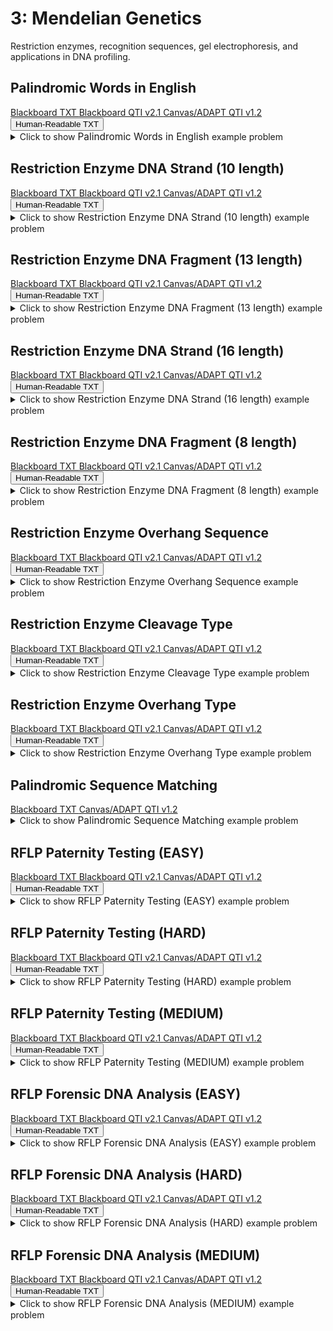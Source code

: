 # 3: Mendelian Genetics

Restriction enzymes, recognition sequences, gel electrophoresis, and applications in DNA profiling.

## Palindromic Words in English

<div id="TFMS-english_palindromes-button-container" class="button-container">
<a class="md-button custom-button bb_text" href="bbq-TFMS-english_palindromes-questions.txt" download title="Download bbq-TFMS-english_palindromes-questions.txt" aria-label="Click to download the Blackboard TXT file (bbq-TFMS-english_palindromes-questions.txt)">
    <i class="fa fa-download"></i>Blackboard TXT
</a>
<a class="md-button custom-button bb_qti" href="downloads/blackboard_qti_v2_1-TFMS-english_palindromes.zip" download title="Download blackboard_qti_v2_1-TFMS-english_palindromes.zip" aria-label="Click to download the Blackboard QTI v2.1 file (blackboard_qti_v2_1-TFMS-english_palindromes.zip)">
    <i class="fa fa-download"></i>Blackboard QTI v2.1
</a>
<a class="md-button custom-button canvas_qti" href="downloads/canvas_qti_v1_2-TFMS-english_palindromes.zip" download title="Download canvas_qti_v1_2-TFMS-english_palindromes.zip" aria-label="Click to download the Canvas/ADAPT QTI v1.2 file (canvas_qti_v1_2-TFMS-english_palindromes.zip)">
    <i class="fa fa-download"></i>Canvas/ADAPT QTI v1.2
</a>
<button class="md-button custom-button human_read" onclick="window.open('downloads/human_readable-TFMS-english_palindromes.html', '_blank')" title="View human_readable-TFMS-english_palindromes.html" aria-label="Click to view the Human-Readable TXT file (human_readable-TFMS-english_palindromes.html)">
    <i class="fa fa-eye"></i> Human-Readable TXT
</button>
</div><details>
  <summary>Click 
    <span style='font-weight: normal;'>
       to show
    </span>
    <span style='font-size: 1.1em; color: var(--md-primary-fg-color--dark)'>
      Palindromic Words in English
    </span>
    <span style='font-weight: normal;'>
      example problem
    </span>
  </summary>
  {% include "genetics/topic03/downloads/selftest-TFMS-english_palindromes.html" %}

</details>


## Restriction Enzyme DNA Strand (10 length)

<div id="linear_digest-length_10-sites_3-strand-button-container" class="button-container">
<a class="md-button custom-button bb_text" href="bbq-linear_digest-length_10-sites_3-strand-questions.txt" download title="Download bbq-linear_digest-length_10-sites_3-strand-questions.txt" aria-label="Click to download the Blackboard TXT file (bbq-linear_digest-length_10-sites_3-strand-questions.txt)">
    <i class="fa fa-download"></i>Blackboard TXT
</a>
<a class="md-button custom-button bb_qti" href="downloads/blackboard_qti_v2_1-linear_digest-length_10-sites_3-strand.zip" download title="Download blackboard_qti_v2_1-linear_digest-length_10-sites_3-strand.zip" aria-label="Click to download the Blackboard QTI v2.1 file (blackboard_qti_v2_1-linear_digest-length_10-sites_3-strand.zip)">
    <i class="fa fa-download"></i>Blackboard QTI v2.1
</a>
<a class="md-button custom-button canvas_qti" href="downloads/canvas_qti_v1_2-linear_digest-length_10-sites_3-strand.zip" download title="Download canvas_qti_v1_2-linear_digest-length_10-sites_3-strand.zip" aria-label="Click to download the Canvas/ADAPT QTI v1.2 file (canvas_qti_v1_2-linear_digest-length_10-sites_3-strand.zip)">
    <i class="fa fa-download"></i>Canvas/ADAPT QTI v1.2
</a>
<button class="md-button custom-button human_read" onclick="window.open('downloads/human_readable-linear_digest-length_10-sites_3-strand.html', '_blank')" title="View human_readable-linear_digest-length_10-sites_3-strand.html" aria-label="Click to view the Human-Readable TXT file (human_readable-linear_digest-length_10-sites_3-strand.html)">
    <i class="fa fa-eye"></i> Human-Readable TXT
</button>
</div><details>
  <summary>Click 
    <span style='font-weight: normal;'>
       to show
    </span>
    <span style='font-size: 1.1em; color: var(--md-primary-fg-color--dark)'>
      Restriction Enzyme DNA Strand (10 length)
    </span>
    <span style='font-weight: normal;'>
      example problem
    </span>
  </summary>
  {% include "genetics/topic03/downloads/selftest-linear_digest-length_10-sites_3-strand.html" %}

</details>


## Restriction Enzyme DNA Fragment (13 length)

<div id="linear_digest-length_13-sites_3-fragment-button-container" class="button-container">
<a class="md-button custom-button bb_text" href="bbq-linear_digest-length_13-sites_3-fragment-questions.txt" download title="Download bbq-linear_digest-length_13-sites_3-fragment-questions.txt" aria-label="Click to download the Blackboard TXT file (bbq-linear_digest-length_13-sites_3-fragment-questions.txt)">
    <i class="fa fa-download"></i>Blackboard TXT
</a>
<a class="md-button custom-button bb_qti" href="downloads/blackboard_qti_v2_1-linear_digest-length_13-sites_3-fragment.zip" download title="Download blackboard_qti_v2_1-linear_digest-length_13-sites_3-fragment.zip" aria-label="Click to download the Blackboard QTI v2.1 file (blackboard_qti_v2_1-linear_digest-length_13-sites_3-fragment.zip)">
    <i class="fa fa-download"></i>Blackboard QTI v2.1
</a>
<a class="md-button custom-button canvas_qti" href="downloads/canvas_qti_v1_2-linear_digest-length_13-sites_3-fragment.zip" download title="Download canvas_qti_v1_2-linear_digest-length_13-sites_3-fragment.zip" aria-label="Click to download the Canvas/ADAPT QTI v1.2 file (canvas_qti_v1_2-linear_digest-length_13-sites_3-fragment.zip)">
    <i class="fa fa-download"></i>Canvas/ADAPT QTI v1.2
</a>
<button class="md-button custom-button human_read" onclick="window.open('downloads/human_readable-linear_digest-length_13-sites_3-fragment.html', '_blank')" title="View human_readable-linear_digest-length_13-sites_3-fragment.html" aria-label="Click to view the Human-Readable TXT file (human_readable-linear_digest-length_13-sites_3-fragment.html)">
    <i class="fa fa-eye"></i> Human-Readable TXT
</button>
</div><details>
  <summary>Click 
    <span style='font-weight: normal;'>
       to show
    </span>
    <span style='font-size: 1.1em; color: var(--md-primary-fg-color--dark)'>
      Restriction Enzyme DNA Fragment (13 length)
    </span>
    <span style='font-weight: normal;'>
      example problem
    </span>
  </summary>
  {% include "genetics/topic03/downloads/selftest-linear_digest-length_13-sites_3-fragment.html" %}

</details>


## Restriction Enzyme DNA Strand (16 length)

<div id="linear_digest-length_16-sites_4-strand-button-container" class="button-container">
<a class="md-button custom-button bb_text" href="bbq-linear_digest-length_16-sites_4-strand-questions.txt" download title="Download bbq-linear_digest-length_16-sites_4-strand-questions.txt" aria-label="Click to download the Blackboard TXT file (bbq-linear_digest-length_16-sites_4-strand-questions.txt)">
    <i class="fa fa-download"></i>Blackboard TXT
</a>
<a class="md-button custom-button bb_qti" href="downloads/blackboard_qti_v2_1-linear_digest-length_16-sites_4-strand.zip" download title="Download blackboard_qti_v2_1-linear_digest-length_16-sites_4-strand.zip" aria-label="Click to download the Blackboard QTI v2.1 file (blackboard_qti_v2_1-linear_digest-length_16-sites_4-strand.zip)">
    <i class="fa fa-download"></i>Blackboard QTI v2.1
</a>
<a class="md-button custom-button canvas_qti" href="downloads/canvas_qti_v1_2-linear_digest-length_16-sites_4-strand.zip" download title="Download canvas_qti_v1_2-linear_digest-length_16-sites_4-strand.zip" aria-label="Click to download the Canvas/ADAPT QTI v1.2 file (canvas_qti_v1_2-linear_digest-length_16-sites_4-strand.zip)">
    <i class="fa fa-download"></i>Canvas/ADAPT QTI v1.2
</a>
<button class="md-button custom-button human_read" onclick="window.open('downloads/human_readable-linear_digest-length_16-sites_4-strand.html', '_blank')" title="View human_readable-linear_digest-length_16-sites_4-strand.html" aria-label="Click to view the Human-Readable TXT file (human_readable-linear_digest-length_16-sites_4-strand.html)">
    <i class="fa fa-eye"></i> Human-Readable TXT
</button>
</div><details>
  <summary>Click 
    <span style='font-weight: normal;'>
       to show
    </span>
    <span style='font-size: 1.1em; color: var(--md-primary-fg-color--dark)'>
      Restriction Enzyme DNA Strand (16 length)
    </span>
    <span style='font-weight: normal;'>
      example problem
    </span>
  </summary>
  {% include "genetics/topic03/downloads/selftest-linear_digest-length_16-sites_4-strand.html" %}

</details>


## Restriction Enzyme DNA Fragment (8 length)

<div id="linear_digest-length_8-sites_2-fragment-button-container" class="button-container">
<a class="md-button custom-button bb_text" href="bbq-linear_digest-length_8-sites_2-fragment-questions.txt" download title="Download bbq-linear_digest-length_8-sites_2-fragment-questions.txt" aria-label="Click to download the Blackboard TXT file (bbq-linear_digest-length_8-sites_2-fragment-questions.txt)">
    <i class="fa fa-download"></i>Blackboard TXT
</a>
<a class="md-button custom-button bb_qti" href="downloads/blackboard_qti_v2_1-linear_digest-length_8-sites_2-fragment.zip" download title="Download blackboard_qti_v2_1-linear_digest-length_8-sites_2-fragment.zip" aria-label="Click to download the Blackboard QTI v2.1 file (blackboard_qti_v2_1-linear_digest-length_8-sites_2-fragment.zip)">
    <i class="fa fa-download"></i>Blackboard QTI v2.1
</a>
<a class="md-button custom-button canvas_qti" href="downloads/canvas_qti_v1_2-linear_digest-length_8-sites_2-fragment.zip" download title="Download canvas_qti_v1_2-linear_digest-length_8-sites_2-fragment.zip" aria-label="Click to download the Canvas/ADAPT QTI v1.2 file (canvas_qti_v1_2-linear_digest-length_8-sites_2-fragment.zip)">
    <i class="fa fa-download"></i>Canvas/ADAPT QTI v1.2
</a>
<button class="md-button custom-button human_read" onclick="window.open('downloads/human_readable-linear_digest-length_8-sites_2-fragment.html', '_blank')" title="View human_readable-linear_digest-length_8-sites_2-fragment.html" aria-label="Click to view the Human-Readable TXT file (human_readable-linear_digest-length_8-sites_2-fragment.html)">
    <i class="fa fa-eye"></i> Human-Readable TXT
</button>
</div><details>
  <summary>Click 
    <span style='font-weight: normal;'>
       to show
    </span>
    <span style='font-size: 1.1em; color: var(--md-primary-fg-color--dark)'>
      Restriction Enzyme DNA Fragment (8 length)
    </span>
    <span style='font-weight: normal;'>
      example problem
    </span>
  </summary>
  {% include "genetics/topic03/downloads/selftest-linear_digest-length_8-sites_2-fragment.html" %}

</details>


## Restriction Enzyme Overhang Sequence

<div id="overhang_sequence-MC-6_choices-button-container" class="button-container">
<a class="md-button custom-button bb_text" href="bbq-overhang_sequence-MC-6_choices-questions.txt" download title="Download bbq-overhang_sequence-MC-6_choices-questions.txt" aria-label="Click to download the Blackboard TXT file (bbq-overhang_sequence-MC-6_choices-questions.txt)">
    <i class="fa fa-download"></i>Blackboard TXT
</a>
<a class="md-button custom-button bb_qti" href="downloads/blackboard_qti_v2_1-overhang_sequence-MC-6_choices.zip" download title="Download blackboard_qti_v2_1-overhang_sequence-MC-6_choices.zip" aria-label="Click to download the Blackboard QTI v2.1 file (blackboard_qti_v2_1-overhang_sequence-MC-6_choices.zip)">
    <i class="fa fa-download"></i>Blackboard QTI v2.1
</a>
<a class="md-button custom-button canvas_qti" href="downloads/canvas_qti_v1_2-overhang_sequence-MC-6_choices.zip" download title="Download canvas_qti_v1_2-overhang_sequence-MC-6_choices.zip" aria-label="Click to download the Canvas/ADAPT QTI v1.2 file (canvas_qti_v1_2-overhang_sequence-MC-6_choices.zip)">
    <i class="fa fa-download"></i>Canvas/ADAPT QTI v1.2
</a>
<button class="md-button custom-button human_read" onclick="window.open('downloads/human_readable-overhang_sequence-MC-6_choices.html', '_blank')" title="View human_readable-overhang_sequence-MC-6_choices.html" aria-label="Click to view the Human-Readable TXT file (human_readable-overhang_sequence-MC-6_choices.html)">
    <i class="fa fa-eye"></i> Human-Readable TXT
</button>
</div><details>
  <summary>Click 
    <span style='font-weight: normal;'>
       to show
    </span>
    <span style='font-size: 1.1em; color: var(--md-primary-fg-color--dark)'>
      Restriction Enzyme Overhang Sequence
    </span>
    <span style='font-weight: normal;'>
      example problem
    </span>
  </summary>
  {% include "genetics/topic03/downloads/selftest-overhang_sequence-MC-6_choices.html" %}

</details>


## Restriction Enzyme Cleavage Type

<div id="overhang_type-end_type-button-container" class="button-container">
<a class="md-button custom-button bb_text" href="bbq-overhang_type-end_type-questions.txt" download title="Download bbq-overhang_type-end_type-questions.txt" aria-label="Click to download the Blackboard TXT file (bbq-overhang_type-end_type-questions.txt)">
    <i class="fa fa-download"></i>Blackboard TXT
</a>
<a class="md-button custom-button bb_qti" href="downloads/blackboard_qti_v2_1-overhang_type-end_type.zip" download title="Download blackboard_qti_v2_1-overhang_type-end_type.zip" aria-label="Click to download the Blackboard QTI v2.1 file (blackboard_qti_v2_1-overhang_type-end_type.zip)">
    <i class="fa fa-download"></i>Blackboard QTI v2.1
</a>
<a class="md-button custom-button canvas_qti" href="downloads/canvas_qti_v1_2-overhang_type-end_type.zip" download title="Download canvas_qti_v1_2-overhang_type-end_type.zip" aria-label="Click to download the Canvas/ADAPT QTI v1.2 file (canvas_qti_v1_2-overhang_type-end_type.zip)">
    <i class="fa fa-download"></i>Canvas/ADAPT QTI v1.2
</a>
<button class="md-button custom-button human_read" onclick="window.open('downloads/human_readable-overhang_type-end_type.html', '_blank')" title="View human_readable-overhang_type-end_type.html" aria-label="Click to view the Human-Readable TXT file (human_readable-overhang_type-end_type.html)">
    <i class="fa fa-eye"></i> Human-Readable TXT
</button>
</div><details>
  <summary>Click 
    <span style='font-weight: normal;'>
       to show
    </span>
    <span style='font-size: 1.1em; color: var(--md-primary-fg-color--dark)'>
      Restriction Enzyme Cleavage Type
    </span>
    <span style='font-weight: normal;'>
      example problem
    </span>
  </summary>
  {% include "genetics/topic03/downloads/selftest-overhang_type-end_type.html" %}

</details>


## Restriction Enzyme Overhang Type

<div id="overhang_type-overhang_type-button-container" class="button-container">
<a class="md-button custom-button bb_text" href="bbq-overhang_type-overhang_type-questions.txt" download title="Download bbq-overhang_type-overhang_type-questions.txt" aria-label="Click to download the Blackboard TXT file (bbq-overhang_type-overhang_type-questions.txt)">
    <i class="fa fa-download"></i>Blackboard TXT
</a>
<a class="md-button custom-button bb_qti" href="downloads/blackboard_qti_v2_1-overhang_type-overhang_type.zip" download title="Download blackboard_qti_v2_1-overhang_type-overhang_type.zip" aria-label="Click to download the Blackboard QTI v2.1 file (blackboard_qti_v2_1-overhang_type-overhang_type.zip)">
    <i class="fa fa-download"></i>Blackboard QTI v2.1
</a>
<a class="md-button custom-button canvas_qti" href="downloads/canvas_qti_v1_2-overhang_type-overhang_type.zip" download title="Download canvas_qti_v1_2-overhang_type-overhang_type.zip" aria-label="Click to download the Canvas/ADAPT QTI v1.2 file (canvas_qti_v1_2-overhang_type-overhang_type.zip)">
    <i class="fa fa-download"></i>Canvas/ADAPT QTI v1.2
</a>
<button class="md-button custom-button human_read" onclick="window.open('downloads/human_readable-overhang_type-overhang_type.html', '_blank')" title="View human_readable-overhang_type-overhang_type.html" aria-label="Click to view the Human-Readable TXT file (human_readable-overhang_type-overhang_type.html)">
    <i class="fa fa-eye"></i> Human-Readable TXT
</button>
</div><details>
  <summary>Click 
    <span style='font-weight: normal;'>
       to show
    </span>
    <span style='font-size: 1.1em; color: var(--md-primary-fg-color--dark)'>
      Restriction Enzyme Overhang Type
    </span>
    <span style='font-weight: normal;'>
      example problem
    </span>
  </summary>
  {% include "genetics/topic03/downloads/selftest-overhang_type-overhang_type.html" %}

</details>


## Palindromic Sequence Matching

<div id="palindrome_sequence_match-button-container" class="button-container">
<a class="md-button custom-button bb_text" href="bbq-palindrome_sequence_match-questions.txt" download title="Download bbq-palindrome_sequence_match-questions.txt" aria-label="Click to download the Blackboard TXT file (bbq-palindrome_sequence_match-questions.txt)">
    <i class="fa fa-download"></i>Blackboard TXT
</a>
<a class="md-button custom-button canvas_qti" href="downloads/canvas_qti_v1_2-palindrome_sequence_match.zip" download title="Download canvas_qti_v1_2-palindrome_sequence_match.zip" aria-label="Click to download the Canvas/ADAPT QTI v1.2 file (canvas_qti_v1_2-palindrome_sequence_match.zip)">
    <i class="fa fa-download"></i>Canvas/ADAPT QTI v1.2
</a>
</div><details>
  <summary>Click 
    <span style='font-weight: normal;'>
       to show
    </span>
    <span style='font-size: 1.1em; color: var(--md-primary-fg-color--dark)'>
      Palindromic Sequence Matching
    </span>
    <span style='font-weight: normal;'>
      example problem
    </span>
  </summary>
  {% include "genetics/topic03/downloads/selftest-palindrome_sequence_match.html" %}

</details>


## RFLP Paternity Testing (EASY)

<div id="who_father_html-EASY-3_males-button-container" class="button-container">
<a class="md-button custom-button bb_text" href="bbq-who_father_html-EASY-3_males-questions.txt" download title="Download bbq-who_father_html-EASY-3_males-questions.txt" aria-label="Click to download the Blackboard TXT file (bbq-who_father_html-EASY-3_males-questions.txt)">
    <i class="fa fa-download"></i>Blackboard TXT
</a>
<a class="md-button custom-button bb_qti" href="downloads/blackboard_qti_v2_1-who_father_html-EASY-3_males.zip" download title="Download blackboard_qti_v2_1-who_father_html-EASY-3_males.zip" aria-label="Click to download the Blackboard QTI v2.1 file (blackboard_qti_v2_1-who_father_html-EASY-3_males.zip)">
    <i class="fa fa-download"></i>Blackboard QTI v2.1
</a>
<a class="md-button custom-button canvas_qti" href="downloads/canvas_qti_v1_2-who_father_html-EASY-3_males.zip" download title="Download canvas_qti_v1_2-who_father_html-EASY-3_males.zip" aria-label="Click to download the Canvas/ADAPT QTI v1.2 file (canvas_qti_v1_2-who_father_html-EASY-3_males.zip)">
    <i class="fa fa-download"></i>Canvas/ADAPT QTI v1.2
</a>
<button class="md-button custom-button human_read" onclick="window.open('downloads/human_readable-who_father_html-EASY-3_males.html', '_blank')" title="View human_readable-who_father_html-EASY-3_males.html" aria-label="Click to view the Human-Readable TXT file (human_readable-who_father_html-EASY-3_males.html)">
    <i class="fa fa-eye"></i> Human-Readable TXT
</button>
</div><details>
  <summary>Click 
    <span style='font-weight: normal;'>
       to show
    </span>
    <span style='font-size: 1.1em; color: var(--md-primary-fg-color--dark)'>
      RFLP Paternity Testing (EASY)
    </span>
    <span style='font-weight: normal;'>
      example problem
    </span>
  </summary>
  {% include "genetics/topic03/downloads/selftest-who_father_html-EASY-3_males.html" %}

</details>


## RFLP Paternity Testing (HARD)

<div id="who_father_html-HARD-9_males-button-container" class="button-container">
<a class="md-button custom-button bb_text" href="bbq-who_father_html-HARD-9_males-questions.txt" download title="Download bbq-who_father_html-HARD-9_males-questions.txt" aria-label="Click to download the Blackboard TXT file (bbq-who_father_html-HARD-9_males-questions.txt)">
    <i class="fa fa-download"></i>Blackboard TXT
</a>
<a class="md-button custom-button bb_qti" href="downloads/blackboard_qti_v2_1-who_father_html-HARD-9_males.zip" download title="Download blackboard_qti_v2_1-who_father_html-HARD-9_males.zip" aria-label="Click to download the Blackboard QTI v2.1 file (blackboard_qti_v2_1-who_father_html-HARD-9_males.zip)">
    <i class="fa fa-download"></i>Blackboard QTI v2.1
</a>
<a class="md-button custom-button canvas_qti" href="downloads/canvas_qti_v1_2-who_father_html-HARD-9_males.zip" download title="Download canvas_qti_v1_2-who_father_html-HARD-9_males.zip" aria-label="Click to download the Canvas/ADAPT QTI v1.2 file (canvas_qti_v1_2-who_father_html-HARD-9_males.zip)">
    <i class="fa fa-download"></i>Canvas/ADAPT QTI v1.2
</a>
<button class="md-button custom-button human_read" onclick="window.open('downloads/human_readable-who_father_html-HARD-9_males.html', '_blank')" title="View human_readable-who_father_html-HARD-9_males.html" aria-label="Click to view the Human-Readable TXT file (human_readable-who_father_html-HARD-9_males.html)">
    <i class="fa fa-eye"></i> Human-Readable TXT
</button>
</div><details>
  <summary>Click 
    <span style='font-weight: normal;'>
       to show
    </span>
    <span style='font-size: 1.1em; color: var(--md-primary-fg-color--dark)'>
      RFLP Paternity Testing (HARD)
    </span>
    <span style='font-weight: normal;'>
      example problem
    </span>
  </summary>
  {% include "genetics/topic03/downloads/selftest-who_father_html-HARD-9_males.html" %}

</details>


## RFLP Paternity Testing (MEDIUM)

<div id="who_father_html-MEDIUM-5_males-button-container" class="button-container">
<a class="md-button custom-button bb_text" href="bbq-who_father_html-MEDIUM-5_males-questions.txt" download title="Download bbq-who_father_html-MEDIUM-5_males-questions.txt" aria-label="Click to download the Blackboard TXT file (bbq-who_father_html-MEDIUM-5_males-questions.txt)">
    <i class="fa fa-download"></i>Blackboard TXT
</a>
<a class="md-button custom-button bb_qti" href="downloads/blackboard_qti_v2_1-who_father_html-MEDIUM-5_males.zip" download title="Download blackboard_qti_v2_1-who_father_html-MEDIUM-5_males.zip" aria-label="Click to download the Blackboard QTI v2.1 file (blackboard_qti_v2_1-who_father_html-MEDIUM-5_males.zip)">
    <i class="fa fa-download"></i>Blackboard QTI v2.1
</a>
<a class="md-button custom-button canvas_qti" href="downloads/canvas_qti_v1_2-who_father_html-MEDIUM-5_males.zip" download title="Download canvas_qti_v1_2-who_father_html-MEDIUM-5_males.zip" aria-label="Click to download the Canvas/ADAPT QTI v1.2 file (canvas_qti_v1_2-who_father_html-MEDIUM-5_males.zip)">
    <i class="fa fa-download"></i>Canvas/ADAPT QTI v1.2
</a>
<button class="md-button custom-button human_read" onclick="window.open('downloads/human_readable-who_father_html-MEDIUM-5_males.html', '_blank')" title="View human_readable-who_father_html-MEDIUM-5_males.html" aria-label="Click to view the Human-Readable TXT file (human_readable-who_father_html-MEDIUM-5_males.html)">
    <i class="fa fa-eye"></i> Human-Readable TXT
</button>
</div><details>
  <summary>Click 
    <span style='font-weight: normal;'>
       to show
    </span>
    <span style='font-size: 1.1em; color: var(--md-primary-fg-color--dark)'>
      RFLP Paternity Testing (MEDIUM)
    </span>
    <span style='font-weight: normal;'>
      example problem
    </span>
  </summary>
  {% include "genetics/topic03/downloads/selftest-who_father_html-MEDIUM-5_males.html" %}

</details>


## RFLP Forensic DNA Analysis (EASY)

<div id="who_killer_html-EASY-4_suspects-button-container" class="button-container">
<a class="md-button custom-button bb_text" href="bbq-who_killer_html-EASY-4_suspects-questions.txt" download title="Download bbq-who_killer_html-EASY-4_suspects-questions.txt" aria-label="Click to download the Blackboard TXT file (bbq-who_killer_html-EASY-4_suspects-questions.txt)">
    <i class="fa fa-download"></i>Blackboard TXT
</a>
<a class="md-button custom-button bb_qti" href="downloads/blackboard_qti_v2_1-who_killer_html-EASY-4_suspects.zip" download title="Download blackboard_qti_v2_1-who_killer_html-EASY-4_suspects.zip" aria-label="Click to download the Blackboard QTI v2.1 file (blackboard_qti_v2_1-who_killer_html-EASY-4_suspects.zip)">
    <i class="fa fa-download"></i>Blackboard QTI v2.1
</a>
<a class="md-button custom-button canvas_qti" href="downloads/canvas_qti_v1_2-who_killer_html-EASY-4_suspects.zip" download title="Download canvas_qti_v1_2-who_killer_html-EASY-4_suspects.zip" aria-label="Click to download the Canvas/ADAPT QTI v1.2 file (canvas_qti_v1_2-who_killer_html-EASY-4_suspects.zip)">
    <i class="fa fa-download"></i>Canvas/ADAPT QTI v1.2
</a>
<button class="md-button custom-button human_read" onclick="window.open('downloads/human_readable-who_killer_html-EASY-4_suspects.html', '_blank')" title="View human_readable-who_killer_html-EASY-4_suspects.html" aria-label="Click to view the Human-Readable TXT file (human_readable-who_killer_html-EASY-4_suspects.html)">
    <i class="fa fa-eye"></i> Human-Readable TXT
</button>
</div><details>
  <summary>Click 
    <span style='font-weight: normal;'>
       to show
    </span>
    <span style='font-size: 1.1em; color: var(--md-primary-fg-color--dark)'>
      RFLP Forensic DNA Analysis (EASY)
    </span>
    <span style='font-weight: normal;'>
      example problem
    </span>
  </summary>
  {% include "genetics/topic03/downloads/selftest-who_killer_html-EASY-4_suspects.html" %}

</details>


## RFLP Forensic DNA Analysis (HARD)

<div id="who_killer_html-HARD-9_suspects-button-container" class="button-container">
<a class="md-button custom-button bb_text" href="bbq-who_killer_html-HARD-9_suspects-questions.txt" download title="Download bbq-who_killer_html-HARD-9_suspects-questions.txt" aria-label="Click to download the Blackboard TXT file (bbq-who_killer_html-HARD-9_suspects-questions.txt)">
    <i class="fa fa-download"></i>Blackboard TXT
</a>
<a class="md-button custom-button bb_qti" href="downloads/blackboard_qti_v2_1-who_killer_html-HARD-9_suspects.zip" download title="Download blackboard_qti_v2_1-who_killer_html-HARD-9_suspects.zip" aria-label="Click to download the Blackboard QTI v2.1 file (blackboard_qti_v2_1-who_killer_html-HARD-9_suspects.zip)">
    <i class="fa fa-download"></i>Blackboard QTI v2.1
</a>
<a class="md-button custom-button canvas_qti" href="downloads/canvas_qti_v1_2-who_killer_html-HARD-9_suspects.zip" download title="Download canvas_qti_v1_2-who_killer_html-HARD-9_suspects.zip" aria-label="Click to download the Canvas/ADAPT QTI v1.2 file (canvas_qti_v1_2-who_killer_html-HARD-9_suspects.zip)">
    <i class="fa fa-download"></i>Canvas/ADAPT QTI v1.2
</a>
<button class="md-button custom-button human_read" onclick="window.open('downloads/human_readable-who_killer_html-HARD-9_suspects.html', '_blank')" title="View human_readable-who_killer_html-HARD-9_suspects.html" aria-label="Click to view the Human-Readable TXT file (human_readable-who_killer_html-HARD-9_suspects.html)">
    <i class="fa fa-eye"></i> Human-Readable TXT
</button>
</div><details>
  <summary>Click 
    <span style='font-weight: normal;'>
       to show
    </span>
    <span style='font-size: 1.1em; color: var(--md-primary-fg-color--dark)'>
      RFLP Forensic DNA Analysis (HARD)
    </span>
    <span style='font-weight: normal;'>
      example problem
    </span>
  </summary>
  {% include "genetics/topic03/downloads/selftest-who_killer_html-HARD-9_suspects.html" %}

</details>


## RFLP Forensic DNA Analysis (MEDIUM)

<div id="who_killer_html-MEDIUM-5_suspects-button-container" class="button-container">
<a class="md-button custom-button bb_text" href="bbq-who_killer_html-MEDIUM-5_suspects-questions.txt" download title="Download bbq-who_killer_html-MEDIUM-5_suspects-questions.txt" aria-label="Click to download the Blackboard TXT file (bbq-who_killer_html-MEDIUM-5_suspects-questions.txt)">
    <i class="fa fa-download"></i>Blackboard TXT
</a>
<a class="md-button custom-button bb_qti" href="downloads/blackboard_qti_v2_1-who_killer_html-MEDIUM-5_suspects.zip" download title="Download blackboard_qti_v2_1-who_killer_html-MEDIUM-5_suspects.zip" aria-label="Click to download the Blackboard QTI v2.1 file (blackboard_qti_v2_1-who_killer_html-MEDIUM-5_suspects.zip)">
    <i class="fa fa-download"></i>Blackboard QTI v2.1
</a>
<a class="md-button custom-button canvas_qti" href="downloads/canvas_qti_v1_2-who_killer_html-MEDIUM-5_suspects.zip" download title="Download canvas_qti_v1_2-who_killer_html-MEDIUM-5_suspects.zip" aria-label="Click to download the Canvas/ADAPT QTI v1.2 file (canvas_qti_v1_2-who_killer_html-MEDIUM-5_suspects.zip)">
    <i class="fa fa-download"></i>Canvas/ADAPT QTI v1.2
</a>
<button class="md-button custom-button human_read" onclick="window.open('downloads/human_readable-who_killer_html-MEDIUM-5_suspects.html', '_blank')" title="View human_readable-who_killer_html-MEDIUM-5_suspects.html" aria-label="Click to view the Human-Readable TXT file (human_readable-who_killer_html-MEDIUM-5_suspects.html)">
    <i class="fa fa-eye"></i> Human-Readable TXT
</button>
</div><details>
  <summary>Click 
    <span style='font-weight: normal;'>
       to show
    </span>
    <span style='font-size: 1.1em; color: var(--md-primary-fg-color--dark)'>
      RFLP Forensic DNA Analysis (MEDIUM)
    </span>
    <span style='font-weight: normal;'>
      example problem
    </span>
  </summary>
  {% include "genetics/topic03/downloads/selftest-who_killer_html-MEDIUM-5_suspects.html" %}

</details>


